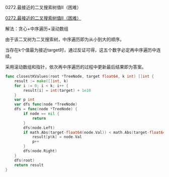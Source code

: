 0272.最接近的二叉搜索树值II（困难）

[0272.最接近的二叉搜索树值II（困难）](https://leetcode.cn/problems/closest-binary-search-tree-value-ii/)



解法：贪心+中序遍历+滚动数组



由于该二叉树为二叉搜索树，中序遍历即为从小到大的顺序。

当存在k个值最为接近target时，通过反证可得，这五个数字必定再中序遍历中连续。

采用滚动数组和指针，依次再中序遍历的过程中更新最后结果即为答案。



```go
func closestKValues(root *TreeNode, target float64, k int) []int {
	result := make([]int, k)
	for i := 0; i < k; i++ {
		result[i] = int(target) + 1e10
	}
	var p int
	var dfs func(node *TreeNode)
	dfs = func(node *TreeNode) {
		if node == nil {
			return
		}
		dfs(node.Left)
		if math.Abs(target-float64(node.Val)) < math.Abs(target-float64(result[p%k])) {
			result[p%k] = node.Val
			p++
		}
		dfs(node.Right)
	}
	dfs(root)
	return result
}
```


